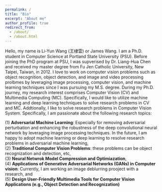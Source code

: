 ```yaml
---
permalink: /
title: "Bio"
excerpt: "About me"
author_profile: true
redirect_from: 
  - /about/
  - /about.html
---
```


Hello, my name is Li-Yun Wang (王棣雲) or James Wang. I am a Ph.D. student in Computer Science at Portland State University (PSU). Before joining the PhD program at PSU, I was supverised by Dr. Liang-Hua Chen and received my master degree from Fu Jen Catholic University, New Taipei, Taiwan, in 2012. I love to work on computer vision problems such as object recognition, object detection, and image and video processing prolbmes by leveraging image processing, computer vision, and machine learning techniques since I was pursuing my M.S. degree. During my Ph.D. journey, my research interest comprises Computer Vision (CV) and Multimedia Computing (MC). Specifically, I would like to utilize machine learning and deep learning techniques to solve research problems in CV and MC. Addtionally, I like to solve research problems in Computer Vision System. Specifically, I am passionate about the following research topics: <br/>

(1) **Adversarial Machine Learning**: Especially for removing adversarial perturbation and enhancing the robustness of the deep convolutional neural network by leveraging image processing techniques. In the future, I am happy to adopt machine learning or deep learning to resolve research problems in adversarial machine learning, <br/>
(2) **Traditional Computer Vision Problems**: these problems can be object recognization and detection, etc, <br/>
(3) **Neural Netwrok Model Compression and Optimiazation**, <br/>
(4) **Applications of Generative Adversarial Networks (GANs) in Computer vision**: Currently, I am working an image deblurring prooject with a research, and <br/>
(5) **Design User-Friendly Multimedia Tools for Computer Vision Applications (e.g., Object Detection and Recognization)** <br/>
